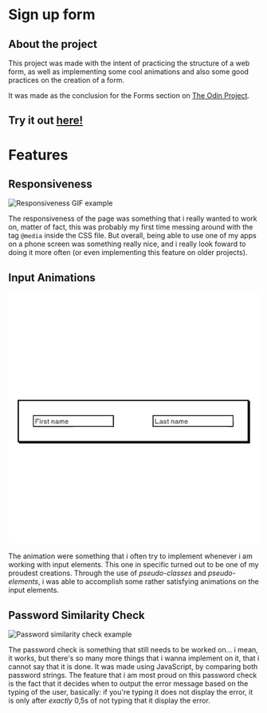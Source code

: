 # Sign up form

## About the project

This project was made with the intent of practicing the structure of a web form, as well as implementing some cool animations and also some good practices on the creation of a form.

It was made as the conclusion for the Forms section on [The Odin Project](https://www.theodinproject.com/lessons/node-path-intermediate-html-and-css-sign-up-form).

## Try it out [here!](https://nicog03.github.io/sign-up-form/)

# Features

## Responsiveness

![Responsiveness GIF example](https://github.com/Nicog03/sign-up-form/blob/main/readme-gifs/resp.gif)

The responsiveness of the page was something that i really wanted to work on, matter of fact, this was probably my first time messing around with the tag `@media` inside the CSS file. But overall, being able to use one of my apps on a phone screen was something really nice, and i really look foward to doing it more often (or even implementing this feature on older projects).

## Input Animations

![Example of input animation](https://github.com/Nicog03/sign-up-form/blob/main/readme-gifs/anim.gif)

The animation were something that i often try to implement whenever i am working with input elements. This one in specific turned out to be one of my proudest creations. Through the use of _pseudo-classes_ and _pseudo-elements_, i was able to accomplish some rather satisfying animations on the input elements.

## Password Similarity Check

![Password similarity check example](https://github.com/Nicog03/sign-up-form/blob/main/readme-gifs/pass.gif)

The password check is something that still needs to be worked on... i mean, it works, but there's so many more things that i wanna implement on it, that i cannot say that it is done. It was made using JavaScript, by comparing both password strings. The feature that i am most proud on this password check is the fact that it decides when to output the error message based on the typing of the user, basically: if you're typing it does not display the error, it is only after _exactly_ 0,5s of not typing that it display the error.
